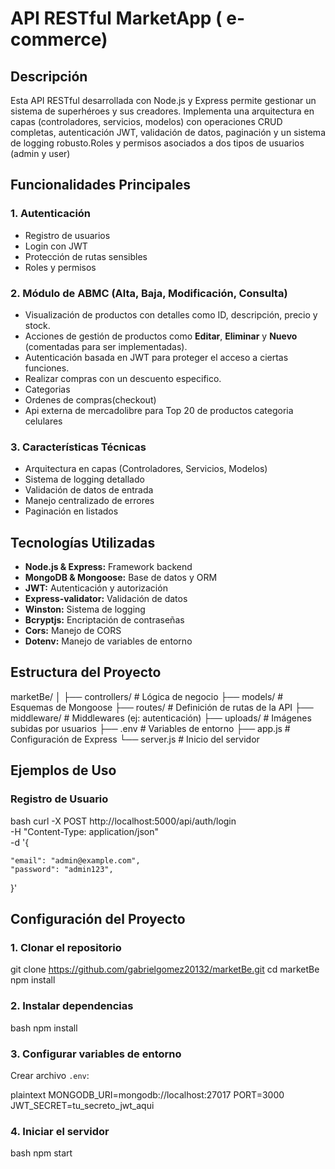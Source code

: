# API RESTful MarketApp ( e-commerce)

## Descripción
Esta API RESTful desarrollada con Node.js y Express permite gestionar un sistema de superhéroes y sus creadores. Implementa una arquitectura en capas (controladores, servicios, modelos) con operaciones CRUD completas, autenticación JWT, validación de datos, paginación y un sistema de logging robusto.Roles y permisos asociados a dos tipos de usuarios (admin y user)

## Funcionalidades Principales

### 1. Autenticación
- Registro de usuarios
- Login con JWT
- Protección de rutas sensibles
- Roles y permisos

### 2. Módulo de ABMC (Alta, Baja, Modificación, Consulta)
- Visualización de productos con detalles como ID, descripción, precio y stock.
- Acciones de gestión de productos como **Editar**, **Eliminar** y **Nuevo** (comentadas para ser implementadas).
- Autenticación basada en JWT para proteger el acceso a ciertas funciones.
- Realizar compras con un descuento especifico.
- Categorias
- Ordenes de compras(checkout)
- Api externa de mercadolibre para Top 20 de productos categoria celulares

### 3. Características Técnicas
- Arquitectura en capas (Controladores, Servicios, Modelos)
- Sistema de logging detallado
- Validación de datos de entrada
- Manejo centralizado de errores
- Paginación en listados

## Tecnologías Utilizadas
- **Node.js & Express:** Framework backend
- **MongoDB & Mongoose:** Base de datos y ORM
- **JWT:** Autenticación y autorización
- **Express-validator:** Validación de datos
- **Winston:** Sistema de logging
- **Bcryptjs:** Encriptación de contraseñas
- **Cors:** Manejo de CORS
- **Dotenv:** Manejo de variables de entorno

## Estructura del Proyecto

marketBe/
│
├── controllers/ # Lógica de negocio
├── models/ # Esquemas de Mongoose
├── routes/ # Definición de rutas de la API
├── middleware/ # Middlewares (ej: autenticación)
├── uploads/ # Imágenes subidas por usuarios
├── .env # Variables de entorno
├── app.js # Configuración de Express
└── server.js # Inicio del servidor


## Ejemplos de Uso

### Registro de Usuario

bash
curl -X POST http://localhost:5000/api/auth/login \
-H "Content-Type: application/json" \
-d '{
    
    "email": "admin@example.com",
    "password": "admin123",
   
}'


## Configuración del Proyecto

### 1. Clonar el repositorio

git clone https://github.com/gabrielgomez20132/marketBe.git
cd marketBe
npm install

### 2. Instalar dependencias

bash
npm install


### 3. Configurar variables de entorno
Crear archivo `.env`:

plaintext
MONGODB_URI=mongodb://localhost:27017
PORT=3000
JWT_SECRET=tu_secreto_jwt_aqui

### 4. Iniciar el servidor

bash
npm start
